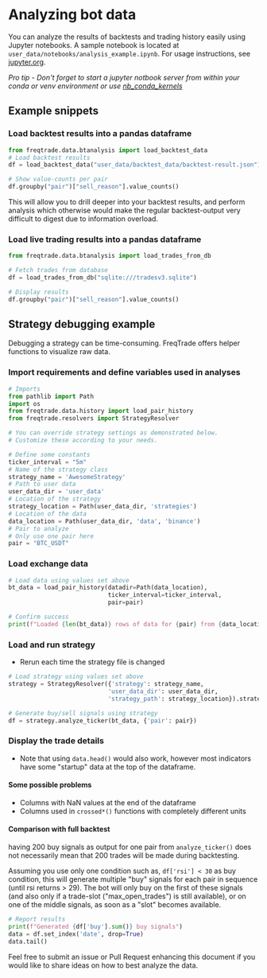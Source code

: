 # Analyzing bot data

You can analyze the results of backtests and trading history easily using Jupyter notebooks. A sample notebook is located at `user_data/notebooks/analysis_example.ipynb`. For usage instructions, see [jupyter.org](https://jupyter.org/documentation).

*Pro tip - Don't forget to start a jupyter notbook server from within your conda or venv environment or use [nb_conda_kernels](https://github.com/Anaconda-Platform/nb_conda_kernels)*

## Example snippets

### Load backtest results into a pandas dataframe

```python
from freqtrade.data.btanalysis import load_backtest_data
# Load backtest results
df = load_backtest_data("user_data/backtest_data/backtest-result.json")

# Show value-counts per pair
df.groupby("pair")["sell_reason"].value_counts()
```

This will allow you to drill deeper into your backtest results, and perform analysis which otherwise would make the regular backtest-output very difficult to digest due to information overload.

### Load live trading results into a pandas dataframe

``` python
from freqtrade.data.btanalysis import load_trades_from_db

# Fetch trades from database
df = load_trades_from_db("sqlite:///tradesv3.sqlite")

# Display results
df.groupby("pair")["sell_reason"].value_counts()
```

## Strategy debugging example

Debugging a strategy can be time-consuming. FreqTrade offers helper functions to visualize raw data.

### Import requirements and define variables used in analyses

```python
# Imports
from pathlib import Path
import os
from freqtrade.data.history import load_pair_history
from freqtrade.resolvers import StrategyResolver

# You can override strategy settings as demonstrated below.
# Customize these according to your needs.

# Define some constants
ticker_interval = "5m"
# Name of the strategy class
strategy_name = 'AwesomeStrategy'
# Path to user data
user_data_dir = 'user_data'
# Location of the strategy
strategy_location = Path(user_data_dir, 'strategies')
# Location of the data
data_location = Path(user_data_dir, 'data', 'binance')
# Pair to analyze 
# Only use one pair here
pair = "BTC_USDT"
```

### Load exchange data

```python
# Load data using values set above
bt_data = load_pair_history(datadir=Path(data_location),
                            ticker_interval=ticker_interval,
                            pair=pair)

# Confirm success
print(f"Loaded {len(bt_data)} rows of data for {pair} from {data_location}")
```

### Load and run strategy  

* Rerun each time the strategy file is changed

```python
# Load strategy using values set above
strategy = StrategyResolver({'strategy': strategy_name,
                            'user_data_dir': user_data_dir,
                            'strategy_path': strategy_location}).strategy

# Generate buy/sell signals using strategy
df = strategy.analyze_ticker(bt_data, {'pair': pair})
```

### Display the trade details

* Note that using `data.head()` would also work, however most indicators have some "startup" data at the top of the dataframe.

#### Some possible problems

* Columns with NaN values at the end of the dataframe
* Columns used in `crossed*()` functions with completely different units

#### Comparison with full backtest

having 200 buy signals as output for one pair from `analyze_ticker()` does not necessarily mean that 200 trades will be made during backtesting.

Assuming you use only one condition such as, `df['rsi'] < 30` as buy condition, this will generate multiple "buy" signals for each pair in sequence (until rsi returns > 29).
The bot will only buy on the first of these signals (and also only if a trade-slot ("max_open_trades") is still available), or on one of the middle signals, as soon as a "slot" becomes available.

```python
# Report results
print(f"Generated {df['buy'].sum()} buy signals")
data = df.set_index('date', drop=True)
data.tail()
```

Feel free to submit an issue or Pull Request enhancing this document if you would like to share ideas on how to best analyze the data.
